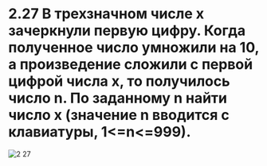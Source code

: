 # 2.27 В трехзначном числе x зачеркнули первую цифру. Когда полученное число умножили на 10, а произведение сложили с первой цифрой числа x, то получилось число n. По заданному n найти число x (значение n вводится с клавиатуры, 1<=n<=999).
![2 27](https://user-images.githubusercontent.com/113889448/193475211-9223fb63-1914-47a2-ae36-65c2b4dbc891.png)
